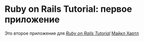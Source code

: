 # Ruby on Rails Tutorial: первое приложение

Это второе приложение для
[*Ruby on Rails Tutorial*](http://railstutorial.org/)
[Майкл Хартл](http://michaelhartl.com/)
